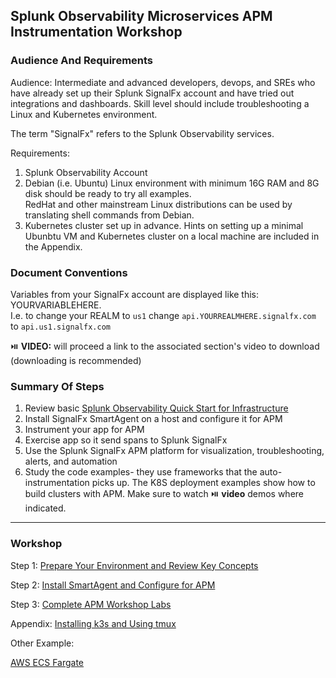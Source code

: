 ## Splunk Observability Microservices APM Instrumentation Workshop

### Audience And Requirements

Audience: Intermediate and advanced developers, devops, and SREs who have already set up their Splunk SignalFx account and have tried out integrations and dashboards. Skill level should include troubleshooting a Linux and Kubernetes environment.

The term "SignalFx" refers to the Splunk Observability services.

Requirements:   
1. Splunk Observability Account
2. Debian (i.e. Ubuntu) Linux environment with minimum 16G RAM and 8G disk should be ready to try all examples.  
RedHat and other mainstream Linux distributions can be used by translating shell commands from Debian.
3. Kubernetes cluster set up in advance. 
Hints on setting up a minimal Ubunbtu VM and Kubernetes cluster on a local machine are included in the Appendix.

### Document Conventions

Variables from your SignalFx account are displayed like this: YOURVARIABLEHERE.   
I.e. to change your REALM to `us1` change `api.YOURREALMHERE.signalfx.com` to `api.us1.signalfx.com`  

:play_or_pause_button: **VIDEO:** will proceed a link to the associated section's video to download (downloading is recommended)

### Summary Of Steps

1. Review basic [Splunk Observability Quick Start for Infrastructure](https://docs.signalfx.com/en/latest/getting-started/quick-start.html)  
2. Install SignalFx SmartAgent on a host and configure it for APM
3. Instrument your app for APM
4. Exercise app so it send spans to Splunk SignalFx
5. Use the Splunk SignalFx APM platform for visualization, troubleshooting, alerts, and automation
6. Study the code examples- they use frameworks that the auto-instrumentation picks up. The K8S deployment examples show how to build clusters with APM.
   Make sure to watch :play_or_pause_button: **video** demos where indicated.

***

### Workshop

Step 1: [Prepare Your Environment and Review Key Concepts](./1-prep.md)  

Step 2: [Install SmartAgent and Configure for APM](./2-smartagent.md)  

Step 3: [Complete APM Workshop Labs](./3-workshop-labs.md)  

Appendix: [Installing k3s and Using tmux](./4-appendix.md)

Other Example:

[AWS ECS Fargate](./misc/fargate)
